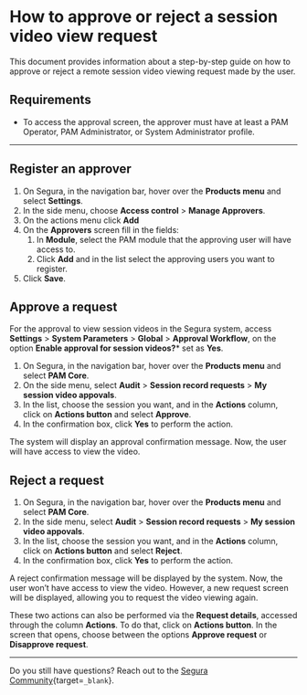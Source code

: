 # How to approve or reject a session video view request

This document provides information about a step-by-step guide on how to approve or reject a remote session video viewing request made by the user.

## Requirements

* To access the approval screen, the approver must have at least a PAM Operator, PAM Administrator, or System Administrator profile.

---
## Register an approver

1. On Segura, in the navigation bar, hover over the **Products menu** and select **Settings**.
2. In the side menu, choose **Access control** > **Manage Approvers**.
3. On the actions menu click **Add**
4. On the **Approvers** screen fill in the fields:
    1. In **Module**, select the PAM module that the approving user will have access to.
    2. Click **Add** and in the list select the approving users you want to register.
6. Click **Save**.

## Approve a request
For the approval to view session videos in the Segura system, access  **Settings** > **System Parameters** > **Global** > **Approval Workflow**, on the option **Enable approval for session videos?*** set as **Yes**.

1. On Segura, in the navigation bar, hover over the **Products menu** and select **PAM Core**.
2. On the side menu, select **Audit** > **Session record requests** > **My session video appovals**.
3. In the list, choose the session you want, and in the **Actions** column, click on **Actions button** and select **Approve**.
4. In the confirmation box, click **Yes** to perform the action.

The system will display an approval confirmation message. Now, the user will have access to view the video.

## Reject a request

1. On Segura, in the navigation bar, hover over the **Products menu** and select **PAM Core**.
2. In the side menu, select **Audit** > **Session record requests** > **My session video appovals**.
3. In the list, choose the session you want, and in the **Actions** column, click on **Actions button** and select **Reject**.
4. In the confirmation box, click **Yes** to perform the action.

A reject confirmation message will be displayed by the system. Now, the user won’t have access to view the video. However, a new request screen will be displayed, allowing you to request the video viewing again.

These two actions can also be performed via the **Request details**, accessed through the column **Actions**. To do that, click on **Actions button**. In the screen that opens, choose between the options **Approve request** or **Disapprove request**.

---
Do you still have questions? Reach out to the [Segura Community](https://community.Segura.io/){target=`_blank`}.